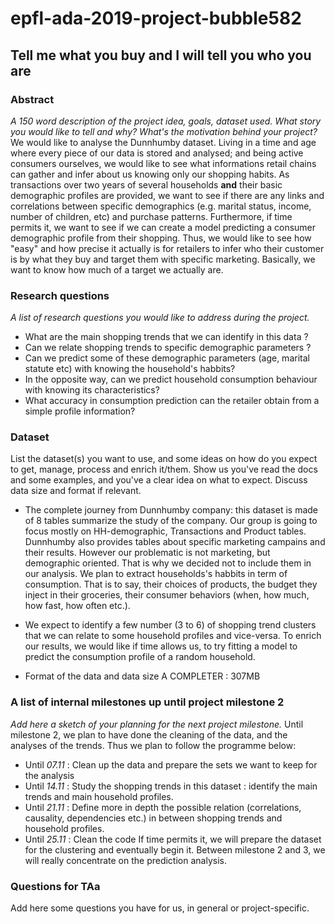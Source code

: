 # epfl-ada-2019-project-bubble582

## Tell me what you buy and I will tell you who you are

### Abstract
*A 150 word description of the project idea, goals, dataset used. What story you would like to tell and why? What's the motivation behind your project?*
We would like to analyse the Dunnhumby dataset. Living in a time and age where every piece of our data is stored and analysed; and being active consumers ourselves, we would like to see what informations retail chains can gather and infer about us knowing only our shopping habits. As transactions over two years of several households **and** their basic demographic profiles are provided, we want to see if there are any links and correlations between specific demographics (e.g. marital status, income, number of children, etc) and purchase patterns. Furthermore, if time permits it, we want to see if we can create a model predicting a consumer demographic profile from their shopping. Thus, we would like to see how "easy" and how precise it actually is for retailers to infer who their customer is by what they buy and target them with specific marketing. Basically, we want to know how much of a target we actually are. 

### Research questions
*A list of research questions you would like to address during the project.*
- What are the main shopping trends that we can identify in this data ? 
- Can we relate shopping trends to specific demographic parameters ? 
- Can we predict some of these demographic parameters (age, marital statute etc) with knowing the household's habbits? 
- In the opposite way, can we predict household consumption behaviour with knowing its characteristics?
- What accuracy in consumption prediction can the retailer obtain from a simple profile information? 

### Dataset
List the dataset(s) you want to use, and some ideas on how do you expect to get, manage, process and enrich it/them. Show us you've read the docs and some examples, and you've a clear idea on what to expect. Discuss data size and format if relevant.
-  The complete journey from Dunnhumby company: this dataset is made of 8 tables summarize the study of the company. Our group is going to focus mostly on HH-demographic, Transactions and Product tables. Dunnhumby also provides tables about specific marketing campains and their results. However our problematic is not marketing, but demographic oriented. That is why we decided not to include them in our analysis. We plan to extract households's habbits in term of consumption. That is to say, their choices  of products, the budget they inject in their groceries, their consumer behaviors (when, how much, how fast, how often etc.). 

- We expect to identify a few number (3 to 6) of shopping trend clusters that we can relate to some household profiles and vice-versa. To enrich our results, we would like if time allows us, to try fitting a model to predict the consumption profile of a random household. 

- Format of the data and data size A COMPLETER : 307MB


### A list of internal milestones up until project milestone 2
*Add here a sketch of your planning for the next project milestone.*
Until milestone 2, we plan to have done the cleaning of the data, and the analyses of the trends. 
Thus we plan to follow the programme below:
- Until _07.11_ : Clean up the data and prepare the sets we want to keep for the analysis
- Until _14.11_ : Study the shopping trends in this dataset : identify the main trends and main household profiles. 
- Until _21.11_ : Define more in depth the possible relation (correlations, causality, dependencies etc.) in between shopping trends and household profiles. 
- Until _25.11_ : Clean the code 
If time permits it, we will prepare the dataset for the clustering and eventually begin it.
Between milestone 2 and 3, we will really concentrate on the prediction analysis.

### Questions for TAa
Add here some questions you have for us, in general or project-specific.

